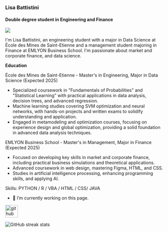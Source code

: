 ### Lisa Battistini
#### Double degree student in Engineering and Finance
[![](https://drive.google.com/uc?export=view&id=1tl7dSJcOxDKUTHZ6PeSThk1G1e7hDYIi%0A)](https://drive.google.com/uc?export=view&id=1tl7dSJcOxDKUTHZ6PeSThk1G1e7hDYIi
)

I'm Lisa Battistini, an engineering student with a major in Data Science at École des Mines de Saint-Etienne and a management student majoring in Finance at EMLYON Business School. I'm passionate about market and corporate finance, and data science.

**Education**

École des Mines de Saint-Etienne - Master's in Engineering, Major in Data Science (Expected 2025)
- Specialized coursework in "Fundamentals of Probabilities" and "Statistical Learning" with practical applications in data analysis, decision trees, and advanced regression.
- Machine learning studies covering SVM optimization and neural networks, with hands-on projects and written exams to solidify understanding and application.
- Engaged in metamodeling and optimization courses, focusing on experience design and global optimization, providing a solid foundation in advanced data analysis techniques.
  
EMLYON Business School - Master's in Management, Major in Finance (Expected 2025)
- Focused on developing key skills in market and corporate finance, including practical business simulations and theoretical applications.
- Advanced coursework in web design, mastering Figma, HTML, and CSS.
- Studies in artificial intelligence processing, enhancing programming skills, and applying AI.

Skills: PYTHON / R / VBA / HTML / CSS/ JAVA

- 🔭 I’m currently working on this page. 


[<img src='https://cdn.jsdelivr.net/npm/simple-icons@3.0.1/icons/github.svg' alt='github' height='40'>](https://github.com/Lisabttst )  

![GitHub streak stats](https://streak-stats.demolab.com/?user=Lisabttst )  

